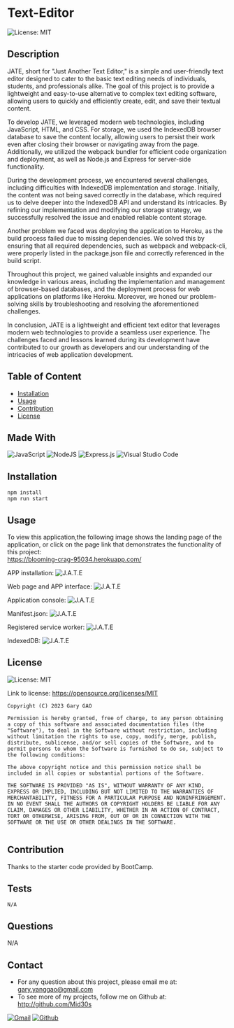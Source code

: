 # Text-Editor

![License: MIT](https://img.shields.io/badge/License-MIT-yellow.svg)

## Description

JATE, short for "Just Another Text Editor," is a simple and user-friendly text editor designed to cater to the basic text editing needs of individuals, students, and professionals alike. The goal of this project is to provide a lightweight and easy-to-use alternative to complex text editing software, allowing users to quickly and efficiently create, edit, and save their textual content.

To develop JATE, we leveraged modern web technologies, including JavaScript, HTML, and CSS. For storage, we used the IndexedDB browser database to save the content locally, allowing users to persist their work even after closing their browser or navigating away from the page. Additionally, we utilized the webpack bundler for efficient code organization and deployment, as well as Node.js and Express for server-side functionality.

During the development process, we encountered several challenges, including difficulties with IndexedDB implementation and storage. Initially, the content was not being saved correctly in the database, which required us to delve deeper into the IndexedDB API and understand its intricacies. By refining our implementation and modifying our storage strategy, we successfully resolved the issue and enabled reliable content storage.

Another problem we faced was deploying the application to Heroku, as the build process failed due to missing dependencies. We solved this by ensuring that all required dependencies, such as webpack and webpack-cli, were properly listed in the package.json file and correctly referenced in the build script.

Throughout this project, we gained valuable insights and expanded our knowledge in various areas, including the implementation and management of browser-based databases, and the deployment process for web applications on platforms like Heroku. Moreover, we honed our problem-solving skills by troubleshooting and resolving the aforementioned challenges.

In conclusion, JATE is a lightweight and efficient text editor that leverages modern web technologies to provide a seamless user experience. The challenges faced and lessons learned during its development have contributed to our growth as developers and our understanding of the intricacies of web application development.


## Table of Content

* [Installation](#installation)
* [Usage](#usage)
* [Contribution](#contribution)
* [License](#license)
  
## Made With

![JavaScript](https://img.shields.io/badge/javascript-%23323330.svg?style=for-the-badge&logo=javascript&logoColor=%23F7DF1E)
![NodeJS](https://img.shields.io/badge/node.js-6DA55F?style=for-the-badge&logo=node.js&logoColor=white)
![Express.js](https://img.shields.io/badge/express.js-%23404d59.svg?style=for-the-badge&logo=express&logoColor=%2361DAFB)
![Visual Studio Code](https://img.shields.io/badge/Visual%20Studio%20Code-0078d7.svg?style=for-the-badge&logo=visual-studio-code&logoColor=white)
  
## Installation  

```
npm install
npm run start
```

## Usage

To view this application,the following image shows the landing page of the application, or click on the page link that demonstrates the functionality of this project:\
<https://blooming-crag-95034.herokuapp.com/>

APP installation:
![J.A.T.E](client/src/images/app-install.png)

Web page and APP interface:
![J.A.T.E](client/src/images/web-and-app.png)

Application console:
![J.A.T.E](client/src/images/console.png)

Manifest.json:
![J.A.T.E](client/src/images/manifest.png)

Registered service worker:
![J.A.T.E](client/src/images/registered-service-worker.png)

IndexedDB:
![J.A.T.E](client/src/images/indexedDB.png)

## License

![License: MIT](https://img.shields.io/badge/License-MIT-yellow.svg)

Link to license: <https://opensource.org/licenses/MIT>

```
Copyright (C) 2023 Gary GAO

Permission is hereby granted, free of charge, to any person obtaining a copy of this software and associated documentation files (the "Software"), to deal in the Software without restriction, including without limitation the rights to use, copy, modify, merge, publish, distribute, sublicense, and/or sell copies of the Software, and to permit persons to whom the Software is furnished to do so, subject to the following conditions:

The above copyright notice and this permission notice shall be included in all copies or substantial portions of the Software.

THE SOFTWARE IS PROVIDED "AS IS", WITHOUT WARRANTY OF ANY KIND, EXPRESS OR IMPLIED, INCLUDING BUT NOT LIMITED TO THE WARRANTIES OF MERCHANTABILITY, FITNESS FOR A PARTICULAR PURPOSE AND NONINFRINGEMENT. IN NO EVENT SHALL THE AUTHORS OR COPYRIGHT HOLDERS BE LIABLE FOR ANY CLAIM, DAMAGES OR OTHER LIABILITY, WHETHER IN AN ACTION OF CONTRACT, TORT OR OTHERWISE, ARISING FROM, OUT OF OR IN CONNECTION WITH THE SOFTWARE OR THE USE OR OTHER DEALINGS IN THE SOFTWARE.
  
```
  
## Contribution

Thanks to the starter code provided by BootCamp.

## Tests

```
N/A
```

## Questions

N/A

## Contact

* For any question about this project, please email me at: gary.yanggao@gmail.com
* To see more of my projects, follow me on Github at: <http://github.com/Mid30s>
  
[![Gmail](https://img.shields.io/badge/Gmail-D14836?style=for-the-badge&logo=gmail&logoColor=white)](mailto:gary.yanggao@gmail.com)
[![Github](https://img.shields.io/badge/GitHub-100000?style=for-the-badge&logo=github&logoColor=white)](https://github.com/Mid30s)

